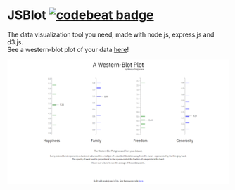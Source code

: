 # JSBlot [![codebeat badge](https://codebeat.co/badges/c451c842-6fec-4da3-b227-fbcde8bb553f)](https://codebeat.co/projects/github-com-ameya98-jsblot-master)
The data visualization tool you need, made with node.js, express.js and d3.js.  
See a western-blot plot of your data [here](https://serene-savannah-18613.herokuapp.com)!

![A sample plot.](/screenshots/plot.png)

